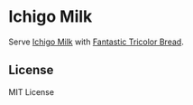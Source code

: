 # Ichigo Milk

Serve [Ichigo Milk](https://github.com/shouko/ichigo-milk) with [Fantastic Tricolor Bread](https://github.com/shouko/fantastic-tricolor-bread).

## License
MIT License